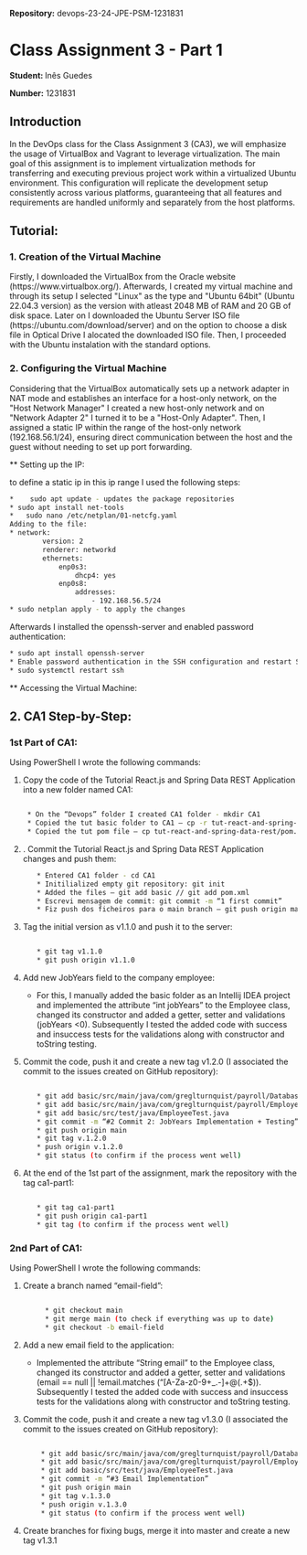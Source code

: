 

<strong>Repository:</strong> devops-23-24-JPE-PSM-1231831
 <p></p>

# Class Assignment 3 - Part 1

<p></p>

<strong>Student: </strong>
Inês Guedes
 <p></p>

<strong>Number:</strong>
1231831
<p></p>

<p>
</p>
<p></p>

## Introduction
In the DevOps class for the Class Assignment 3 (CA3), we will emphasize the usage of VirtualBox and Vagrant to leverage virtualization.
The main goal of this assignment is to implement virtualization methods for transferring and executing previous project work within a virtualized Ubuntu environment. This configuration will replicate the development setup consistently across various platforms, guaranteeing that all features and requirements are handled uniformly and separately from the host platforms.

<p></p>

## Tutorial: 
<p></p>
<p></p>

### 1. Creation of the Virtual Machine

<p></p>
Firstly, I downloaded the VirtualBox from the Oracle website (https://www.virtualbox.org/). Afterwards, I created my virtual machine and through its setup I selected "Linux" as the type and "Ubuntu 64bit" (Ubuntu 22.04.3 version) as the version with atleast 2048 MB of RAM and 20 GB of disk space. Later on I downloaded the Ubuntu Server ISO file (https://ubuntu.com/download/server) and on the option to choose a disk file in Optical Drive I alocated the downloaded ISO file. Then, I proceeded with the Ubuntu instalation with the standard options.

<p></p>
<p></p>

### 2. Configuring the Virtual Machine
<p></p>
Considering that the VirtualBox automatically sets up a network adapter in NAT mode and establishes an interface for a host-only network, on the "Host Network Manager" I created a new host-only network and on "Network Adapter 2" I turned it to be a "Host-Only Adapter". Then, I assigned a static IP within the range of the host-only network (192.168.56.1/24), ensuring direct communication between the host and the guest without needing to set up port forwarding.

<p></p>
<p></p>
** Setting up the IP:

<p></p>
to define a static ip in this ip range I used the following steps: <p></p>

```bash
*	 sudo apt update - updates the package repositories
* sudo apt install net-tools
*	sudo nano /etc/netplan/01-netcfg.yaml
Adding to the file:
* network:
        version: 2
        renderer: networkd
        ethernets:
            enp0s3:
                dhcp4: yes
            enp0s8:
                addresses:
                    - 192.168.56.5/24
* sudo netplan apply - to apply the changes
```

<p></p>
<p></p>
Afterwards I installed the openssh-server and enabled password authentication:  <p></p>

```bash
* sudo apt install openssh-server
* Enable password authentication in the SSH configuration and restart SSH service
* sudo systemctl restart ssh
```

<p></p>


** Accessing the Virtual Machine:


## 2. CA1 Step-by-Step:

### 1st Part of CA1:
<p></p>
Using PowerShell I wrote the following commands:<p></p>

<ol>
  <li> Copy the code of the Tutorial React.js and Spring Data REST Application into a new folder named CA1:
<ul>
 <p></p>
  </ul>

 ```bash

  *	On the “Devops” folder I created CA1 folder - mkdir CA1
  * Copied the tut basic folder to CA1 – cp -r tut-react-and-spring-data-rest/basic CA1
  *	Copied the tut pom file – cp tut-react-and-spring-data-rest/pom.xml CA1

 ```

   <p></p>
</li>
<li>.	Commit the Tutorial React.js and Spring Data REST Application changes and push them:
 <ul>

  ```bash
  * Entered CA1 folder - cd CA1
  * Initilialized empty git repository: git init
  * Added the files – git add basic // git add pom.xml
  * Escrevi mensagem de commit: git commit -m “1 first commit”
  * Fiz push dos ficheiros para o main branch – git push origin main 

 ```

</ul>
</li>
 <p></p>
<li>	Tag the initial version as v1.1.0 and push it to the server:
<ul>

   ```bash
 
  * git tag v1.1.0	 
  * git push origin v1.1.0

  ```

</ul>
</li>
 <p></p>
<li> Add new JobYears field to the company employee: <p></p>

* For this, I manually added the basic folder as an Intellij IDEA project and implemented the attribute “int jobYears” to the Employee class, changed its constructor and added a getter, setter and validations (jobYears <0). Subsequently I tested the added code with success and insuccess tests for the validations along with constructor and toString testing.
 </li>
<p></p>	
<li>Commit the code, push it and create a new tag v1.2.0 (I associated the commit to the issues created on GitHub repository):
 <ul>

  ```bash

  * git add basic/src/main/java/com/greglturnquist/payroll/DatabaseLoader.java
  * git add basic/src/main/java/com/greglturnquist/payroll/Employee.java
  * git add basic/src/test/java/EmployeeTest.java
  * git commit -m “#2 Commit 2: JobYears Implementation + Testing”
  * git push origin main
  * git tag v.1.2.0
  * push origin v.1.2.0
  * git status (to confirm if the process went well)

  ```

 </ul>
</li>
<p></p>
<li>	At the end of the 1st part of the assignment, mark the repository with the tag ca1-part1:
 <ul>

  ```bash

* git tag ca1-part1
* git push origin ca1-part1
* git tag (to confirm if the process went well)

```

</ul>
 </li>
 </ol>
  <p></p>
  <p></p>

### 2nd Part of CA1:
<p></p>
Using PowerShell I wrote the following commands:<p></p>
<ol>

 <li>Create a branch named “email-field”:
 <ul>

  ```bash

    * git checkout main
    * git merge main (to check if everything was up to date)
    * git checkout -b email-field

 ```

  </ul>
</li>
 <p></p>
<li>	Add a new email field to the application:<p></p>

* Implemented the attribute “String email” to the Employee class, changed its constructor and added a getter, setter and validations (email == null || !email.matches (“[A-Za-z0-9+_.-]+@(.+$)). Subsequently I tested the added code with success and insuccess tests for the validations along with constructor and toString testing.

</li>
 <p></p>
<li>	Commit the code, push it and create a new tag v1.3.0 (I associated the commit to the issues created on GitHub repository):
 <ul>

  ```bash

   * git add basic/src/main/java/com/greglturnquist/payroll/DatabaseLoader.java
   * git add basic/src/main/java/com/greglturnquist/payroll/Employee.java
   * git add basic/src/test/java/EmployeeTest.java
   * git commit -m “#3 Email Implementation”
   * git push origin main
   * git tag v.1.3.0
   * push origin v.1.3.0
   * git status (to confirm if the process went well)

  ```

</ul>
</li>
 <p></p>
<li>	Create branches for fixing bugs, merge it into master and create a new tag v1.3.1
 <ul>
